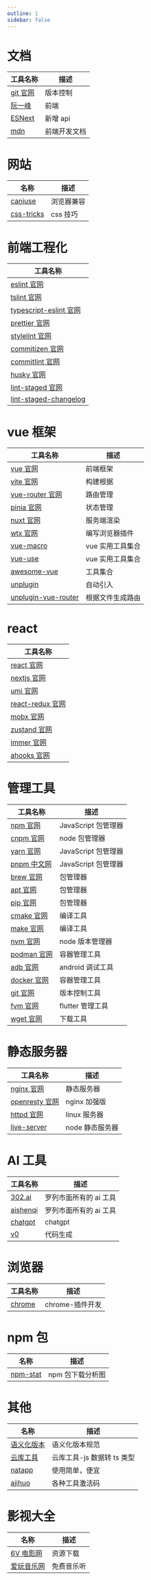 ```yaml
---
outline: 1
sidebar: false
---
```


# 文档

| 工具名称                                                   | 描述     |
| ---------------------------------------------------------- | -------- |
| [git 官网](https://git-scm.com/)                           | 版本控制 |
| [阮一峰](https://www.ruanyifeng.com/blog/)                 | 前端     |
| [ESNext](https://www.bookstack.cn/read/es6-3rd/sidebar.md) | 新增 api |
| [mdn](https://developer.mozilla.org/zh-CN/) | 前端开发文档      |

# 网站

| 名称                                        | 描述     |
| ------------------------------------------- | -------- |
| [caniuse](https://caniuse.com/)             | 浏览器兼容 |
| [css-tricks](https://css-tricks.com/)       | css 技巧 |

# 前端工程化

| 工具名称                                                                  |
| ------------------------------------------------------------------------- |
| [eslint 官网](https://eslint.nodejs.cn/)                                  |
| [tslint 官网](https://palantir.github.io/tslint/)                         |
| [typescript-eslint 官网](https://typescript-eslint.nodejs.cn/)            |
| [prettier 官网](https://prettier.nodejs.cn/)                              |
| [stylelint 官网](https://stylelint.io/)                                   |
| [commitizen 官网](https://commitizen-tools.github.io/commitizen/)         |
| [commitlint 官网](https://commitlint.js.org/)                             |
| [husky 官网](https://typicode.github.io/husky/)                           |
| [lint-staged 官网](https://github.com/okonet/lint-staged)                 |
| [lint-staged-changelog](https://github.com/julienXX/commitlint-changelog) |

# vue 框架

| 工具名称                                                            | 描述             |
| ------------------------------------------------------------------- | ---------------- |
| [vue 官网](https://cn.vuejs.org/)                                   | 前端框架         |
| [vite 官网](https://cn.vitejs.dev/)                                 | 构建根据         |
| [vue-router 官网](https://router.vuejs.org/)                        | 路由管理         |
| [pinia 官网](https://pinia.vuejs.org/)                              | 状态管理         |
| [nuxt 官网](https://nuxt.com/)                                      | 服务端渲染       |
| [wtx 官网](https://wtx.dev/)                                        | 编写浏览器插件   |
| [vue-macro](https://github.com/codemew/vue-macros)                  | vue 实用工具集合 |
| [vue-use](https://vueuse.org/)                                      | vue 实用工具集合 |
| [awesome-vue](https://github.com/vuejs/awesome-vue)                 | 工具集合         |
| [unplugin](https://unplugin.unjs.io/)                               | 自动引入         |
| [unplugin-vue-router](https://github.com/posva/unplugin-vue-router) | 根据文件生成路由 |

# react

| 工具名称                                                                  |
| ------------------------------------------------------------------------- |
| [react 官网](https://react.dev/)                                          |
| [nextjs 官网](https://nextjs.org/)                                        |
| [umi 官网](https://umijs.org/)                                            |
| [react-redux 官网](https://react-redux.js.org/)                           |
| [mobx 官网](https://cn.mobx.js.org/)                                      |
| [zustand 官网](https://docs.pmnd.rs/zustand/getting-started/introduction) |
| [immer 官网](https://immerjs.github.io/immer/)                            |
| [ahooks 官网](https://ahooks.js.org/)                                     |

# 管理工具

| 工具名称                                         | 描述                |
| ------------------------------------------------ | ------------------- |
| [npm 官网](https://www.npmjs.com/)               | JavaScript 包管理器 |
| [cnpm 官网](https://www.npmjs.com/package/cnpm)  | node 包管理器       |
| [yarn 官网](https://yarnpkg.com/)                | JavaScript 包管理器 |
| [pnpm 中文网](https://www.pnpm.cn/)              | JavaScript 包管理器 |
| [brew 官网](https://brew.sh/)                    | 包管理器            |
| [apt 官网](https://wiki.debian.org/)             | 包管理器            |
| [pip 官网](https://pypi.org/)                    | 包管理器            |
| [cmake 官网](https://cmake.org/)                 | 编译工具            |
| [make 官网](https://www.gnu.org/software/make/)  | 编译工具            |
| [nvm 官网](https://github.com/nvm-sh/nvm)        | node 版本管理器     |
| [podman 官网](https://podman.io/)                | 容器管理工具        |
| [adb 官网](https://developer.android.google.cn/) | android 调试工具    |
| [docker 官网](https://www.docker.com/)           | 容器管理工具        |
| [git 官网](https://git-scm.com/)                 | 版本控制工具        |
| [fvm 官网](https://fvm.app/)                    | flutter 管理工具    |
| [wget 官网](https://www.gnu.org/software/wget/)  | 下载工具            |

# 静态服务器

| 工具名称                                    | 描述            |
| ------------------------------------------- | --------------- |
| [nginx 官网](https://nginx.org/en/)         | 静态服务器      |
| [openresty 官网](https://openresty.org/en/) | nginx 加强版    |
| [httpd 官网](https://httpd.apache.org/)     | linux 服务器    |
| [live-server](https://tapiov.net/live-server/) | node 静态服务器 |

# AI 工具

| 工具名称                            | 描述                   |
| ----------------------------------- | ---------------------- |
| [302.ai](https://302.ai/)           | 罗列市面所有的 ai 工具 |
| [aishenqi](https://aishenqi.net/)   | 罗列市面所有的 ai 工具 |
| [chatgpt](https://chat.openai.com/) | chatgpt                |
| [v0](https://v0.dev/)               | 代码生成               |

# 浏览器

| 工具名称                                                        | 描述            |
| --------------------------------------------------------------- | --------------- |
| [chrome](https://developer.chrome.com/docs/extensions?hl=zh-cn) | chrome-插件开发 |

# npm 包

| 名称                                     | 描述             |
| ---------------------------------------- | ---------------- |
| [npm-stat](https://npm-stat.com/charts.html) | npm 包下载分析图 |

# 其他

| 名称                                        | 描述                       |
| ------------------------------------------- | -------------------------- |
| [语义化版本](https://semver.org/lang/zh-CN/) | 语义化版本规范             |
| [云库工具](https://dev.libkit.cn/js-object-to-typescript) | 云库工具-js 数据转 ts 类型 |
| [natapp](https://natapp.cn/)                | 使用简单，便宜             |
| [ajihuo](https://www.ajihuo.com/)           | 各种工具激活码             |

# 影视大全

| 名称                                                   | 描述     |
| ------------------------------------------------------ | -------- |
| [6V 电影网](https://www.hao6v.tv/mj/2015-03-02/24887.html) | 资源下载 |
|[爱玩音乐网](http://www.22a5.com/mp3/dgglcadxc.html)|免费音乐听|

